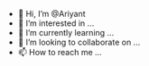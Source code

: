 - 👋 Hi, I’m @Ariyant
- 👀 I’m interested in ...
- 🌱 I’m currently learning ...
- 💞️ I’m looking to collaborate on ...
- 📫 How to reach me ...

<!---
Ariyant/Ariyant is a ✨ special ✨ repository because its `README.md` (this file) appears on your GitHub profile.
You can click the Preview link to take a look at your changes.
--->
